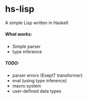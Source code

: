 # hs-lisp
A simple Lisp written in Haskell

##### What works:
- Simple parser
- type inference

##### TODO:
- parser errors (ExeptT transformer)
- eval (using type inference)
- macro system
- user-defined data types
